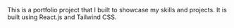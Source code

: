 This is a portfolio project that I built to showcase my skills and projects. It is built using React.js and Tailwind CSS.

